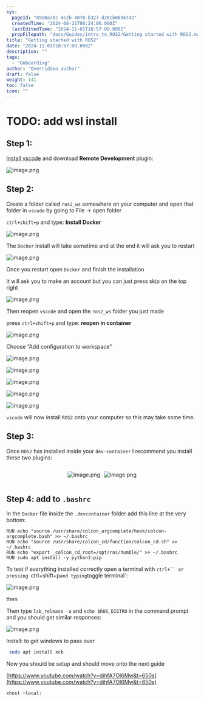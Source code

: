 ```yaml
---
sys:
  pageId: "89e0a78c-4e2b-4070-b327-d28cb0694742"
  createdTime: "2024-08-21T00:24:00.000Z"
  lastEditedTime: "2024-11-01T18:57:00.000Z"
  propFilepath: "docs/Guides/intro_to_ROS2/Getting started with ROS2.md"
title: "Getting started with ROS2"
date: "2024-11-01T18:57:00.000Z"
description: ""
tags:
  - "Onboarding"
author: "Overridden author"
draft: false
weight: 141
toc: false
icon: ""
---
```


# TODO: add wsl install

## Step 1:

[Install vscode](https://code.visualstudio.com/download) and download **Remote Development** plugin:

![image.png](https://prod-files-secure.s3.us-west-2.amazonaws.com/d518164a-d88e-44d1-a4ee-3adb3bd8bce0/efb52993-1881-4a40-b95e-6f020334f022/image.png?X-Amz-Algorithm=AWS4-HMAC-SHA256&X-Amz-Content-Sha256=UNSIGNED-PAYLOAD&X-Amz-Credential=ASIAZI2LB46634JQVKLB%2F20250422%2Fus-west-2%2Fs3%2Faws4_request&X-Amz-Date=20250422T022121Z&X-Amz-Expires=3600&X-Amz-Security-Token=IQoJb3JpZ2luX2VjEEIaCXVzLXdlc3QtMiJIMEYCIQDUF2QVxFvkOAu%2FdLCGFcC15rno3bHaQlnxQcKVfnSC0QIhAIGZNf%2F%2BsyweJVlTAda4yFPH1JFu24djXYGX3iWL4tdAKogECMv%2F%2F%2F%2F%2F%2F%2F%2F%2F%2FwEQABoMNjM3NDIzMTgzODA1Igz2gY%2BBSDc9MPmruMIq3APrpoChCdxQ77yALRGzHhu4c7OgN5HuGcPS0J3CD6DiYb6LnnRwaoijbrKMDcAJX2ZvCeD2QpR2f0XMaQ5TsuaAl%2BhXG4dhP5wWl9GgUr2o3ryyoAtFcq3RgpwTzmabEZFJtX3Ja8LvLO%2BxquORAbNsGirHbOL9pcd9ogLeF9nIOeGheLmZDEMc%2FrR1tG%2B%2Bo1xvUP%2BK05X0qhvmxJv%2BOY6OMt8IXiTGToltGAa%2BSSnL2O725tAthnwQ2OZaF19Q1d1SVloSZPJ%2F8hAM3cjCov4wkUmL4bDS4iACuQVbbWRFdR%2FJ0U8EktvQk%2F616i1mOObeRNvN1J6B1S9GG3t2sVKsto6YaF8ZSdeK7KpMCF90ER54Jqiah59rGZLK2uLScRidC4oc9X7vipUBPLGASL2pFE8zgN%2FQu0IJltB1qSTYN1eZT%2BNwmfD2P8ZAPJryOzwn9uvsD1lBeIClbaPgaya2ndRrQsggo3NG4lZpa2YWvJFYRoCQvEz0usZFEZWzMV0a5bNlsa4pwtqRqTOACkev3fvAwG%2BV6Ty%2FdG%2Fruo7gy3XVCEnujcZWVmDFc8QiX2doZoH7mieOsNPJLipOSrTYc4tnVUDT3NBI0%2Fsr2PcnFJ5l38PPyq5YUbNxUjC28JvABjqkAXxxwE08RZp%2F1NmnSHcCLNXX5frYUzGEVLvYKQTRM0zo3Sqo1322%2B2ZYxuqEIp%2FoBeIiS9unWu25Ji9aDRgnbbrlOz5ZqqUD7OB67WV6sSsmz9UeJVfHed78Dt22NMH%2FTBefu4hlM15ltEDijD3r7Eh1Is8A1V1%2B1AY%2F%2FO2goFaXDNN07feo5JLer4yuGwcydps2iUd9oDAUk2cye9uAdhlwh8P4&X-Amz-Signature=9a15022bf5d92696022b94090e6fd473c18c715f0c6f81fb60c62017b8d7d0e5&X-Amz-SignedHeaders=host&x-id=GetObject)

## Step 2:

Create a folder called `ros2_ws` somewhere on your computer and open that folder in `vscode` by going to File → open folder 

`ctrl+shift+p` and type: **Install Docker**

![image.png](https://prod-files-secure.s3.us-west-2.amazonaws.com/d518164a-d88e-44d1-a4ee-3adb3bd8bce0/2269dc0e-1cd5-47ff-bceb-c04ad9b2eab0/image.png?X-Amz-Algorithm=AWS4-HMAC-SHA256&X-Amz-Content-Sha256=UNSIGNED-PAYLOAD&X-Amz-Credential=ASIAZI2LB46634JQVKLB%2F20250422%2Fus-west-2%2Fs3%2Faws4_request&X-Amz-Date=20250422T022121Z&X-Amz-Expires=3600&X-Amz-Security-Token=IQoJb3JpZ2luX2VjEEIaCXVzLXdlc3QtMiJIMEYCIQDUF2QVxFvkOAu%2FdLCGFcC15rno3bHaQlnxQcKVfnSC0QIhAIGZNf%2F%2BsyweJVlTAda4yFPH1JFu24djXYGX3iWL4tdAKogECMv%2F%2F%2F%2F%2F%2F%2F%2F%2F%2FwEQABoMNjM3NDIzMTgzODA1Igz2gY%2BBSDc9MPmruMIq3APrpoChCdxQ77yALRGzHhu4c7OgN5HuGcPS0J3CD6DiYb6LnnRwaoijbrKMDcAJX2ZvCeD2QpR2f0XMaQ5TsuaAl%2BhXG4dhP5wWl9GgUr2o3ryyoAtFcq3RgpwTzmabEZFJtX3Ja8LvLO%2BxquORAbNsGirHbOL9pcd9ogLeF9nIOeGheLmZDEMc%2FrR1tG%2B%2Bo1xvUP%2BK05X0qhvmxJv%2BOY6OMt8IXiTGToltGAa%2BSSnL2O725tAthnwQ2OZaF19Q1d1SVloSZPJ%2F8hAM3cjCov4wkUmL4bDS4iACuQVbbWRFdR%2FJ0U8EktvQk%2F616i1mOObeRNvN1J6B1S9GG3t2sVKsto6YaF8ZSdeK7KpMCF90ER54Jqiah59rGZLK2uLScRidC4oc9X7vipUBPLGASL2pFE8zgN%2FQu0IJltB1qSTYN1eZT%2BNwmfD2P8ZAPJryOzwn9uvsD1lBeIClbaPgaya2ndRrQsggo3NG4lZpa2YWvJFYRoCQvEz0usZFEZWzMV0a5bNlsa4pwtqRqTOACkev3fvAwG%2BV6Ty%2FdG%2Fruo7gy3XVCEnujcZWVmDFc8QiX2doZoH7mieOsNPJLipOSrTYc4tnVUDT3NBI0%2Fsr2PcnFJ5l38PPyq5YUbNxUjC28JvABjqkAXxxwE08RZp%2F1NmnSHcCLNXX5frYUzGEVLvYKQTRM0zo3Sqo1322%2B2ZYxuqEIp%2FoBeIiS9unWu25Ji9aDRgnbbrlOz5ZqqUD7OB67WV6sSsmz9UeJVfHed78Dt22NMH%2FTBefu4hlM15ltEDijD3r7Eh1Is8A1V1%2B1AY%2F%2FO2goFaXDNN07feo5JLer4yuGwcydps2iUd9oDAUk2cye9uAdhlwh8P4&X-Amz-Signature=354025c785d3fadf6ecf9d04571e484d14f2a9f3e145da9bef3be5350cab0489&X-Amz-SignedHeaders=host&x-id=GetObject)

The `Docker` install will take sometime and at the end it will ask you to restart

![image.png](https://prod-files-secure.s3.us-west-2.amazonaws.com/d518164a-d88e-44d1-a4ee-3adb3bd8bce0/ed233f78-be33-4b1f-b89c-9c346c0e961e/image.png?X-Amz-Algorithm=AWS4-HMAC-SHA256&X-Amz-Content-Sha256=UNSIGNED-PAYLOAD&X-Amz-Credential=ASIAZI2LB46634JQVKLB%2F20250422%2Fus-west-2%2Fs3%2Faws4_request&X-Amz-Date=20250422T022121Z&X-Amz-Expires=3600&X-Amz-Security-Token=IQoJb3JpZ2luX2VjEEIaCXVzLXdlc3QtMiJIMEYCIQDUF2QVxFvkOAu%2FdLCGFcC15rno3bHaQlnxQcKVfnSC0QIhAIGZNf%2F%2BsyweJVlTAda4yFPH1JFu24djXYGX3iWL4tdAKogECMv%2F%2F%2F%2F%2F%2F%2F%2F%2F%2FwEQABoMNjM3NDIzMTgzODA1Igz2gY%2BBSDc9MPmruMIq3APrpoChCdxQ77yALRGzHhu4c7OgN5HuGcPS0J3CD6DiYb6LnnRwaoijbrKMDcAJX2ZvCeD2QpR2f0XMaQ5TsuaAl%2BhXG4dhP5wWl9GgUr2o3ryyoAtFcq3RgpwTzmabEZFJtX3Ja8LvLO%2BxquORAbNsGirHbOL9pcd9ogLeF9nIOeGheLmZDEMc%2FrR1tG%2B%2Bo1xvUP%2BK05X0qhvmxJv%2BOY6OMt8IXiTGToltGAa%2BSSnL2O725tAthnwQ2OZaF19Q1d1SVloSZPJ%2F8hAM3cjCov4wkUmL4bDS4iACuQVbbWRFdR%2FJ0U8EktvQk%2F616i1mOObeRNvN1J6B1S9GG3t2sVKsto6YaF8ZSdeK7KpMCF90ER54Jqiah59rGZLK2uLScRidC4oc9X7vipUBPLGASL2pFE8zgN%2FQu0IJltB1qSTYN1eZT%2BNwmfD2P8ZAPJryOzwn9uvsD1lBeIClbaPgaya2ndRrQsggo3NG4lZpa2YWvJFYRoCQvEz0usZFEZWzMV0a5bNlsa4pwtqRqTOACkev3fvAwG%2BV6Ty%2FdG%2Fruo7gy3XVCEnujcZWVmDFc8QiX2doZoH7mieOsNPJLipOSrTYc4tnVUDT3NBI0%2Fsr2PcnFJ5l38PPyq5YUbNxUjC28JvABjqkAXxxwE08RZp%2F1NmnSHcCLNXX5frYUzGEVLvYKQTRM0zo3Sqo1322%2B2ZYxuqEIp%2FoBeIiS9unWu25Ji9aDRgnbbrlOz5ZqqUD7OB67WV6sSsmz9UeJVfHed78Dt22NMH%2FTBefu4hlM15ltEDijD3r7Eh1Is8A1V1%2B1AY%2F%2FO2goFaXDNN07feo5JLer4yuGwcydps2iUd9oDAUk2cye9uAdhlwh8P4&X-Amz-Signature=12a374dcd8a2f20bce72119495863ab2cf46308f8c8e24cd76fe2ccafae8f8a1&X-Amz-SignedHeaders=host&x-id=GetObject)

Once you restart open `Docker` and finish the installation

It will ask you to make an account but you can just press skip on the top right

![image.png](https://prod-files-secure.s3.us-west-2.amazonaws.com/d518164a-d88e-44d1-a4ee-3adb3bd8bce0/21010ad9-1659-4fd9-9f59-9932a09b2a3d/image.png?X-Amz-Algorithm=AWS4-HMAC-SHA256&X-Amz-Content-Sha256=UNSIGNED-PAYLOAD&X-Amz-Credential=ASIAZI2LB46634JQVKLB%2F20250422%2Fus-west-2%2Fs3%2Faws4_request&X-Amz-Date=20250422T022121Z&X-Amz-Expires=3600&X-Amz-Security-Token=IQoJb3JpZ2luX2VjEEIaCXVzLXdlc3QtMiJIMEYCIQDUF2QVxFvkOAu%2FdLCGFcC15rno3bHaQlnxQcKVfnSC0QIhAIGZNf%2F%2BsyweJVlTAda4yFPH1JFu24djXYGX3iWL4tdAKogECMv%2F%2F%2F%2F%2F%2F%2F%2F%2F%2FwEQABoMNjM3NDIzMTgzODA1Igz2gY%2BBSDc9MPmruMIq3APrpoChCdxQ77yALRGzHhu4c7OgN5HuGcPS0J3CD6DiYb6LnnRwaoijbrKMDcAJX2ZvCeD2QpR2f0XMaQ5TsuaAl%2BhXG4dhP5wWl9GgUr2o3ryyoAtFcq3RgpwTzmabEZFJtX3Ja8LvLO%2BxquORAbNsGirHbOL9pcd9ogLeF9nIOeGheLmZDEMc%2FrR1tG%2B%2Bo1xvUP%2BK05X0qhvmxJv%2BOY6OMt8IXiTGToltGAa%2BSSnL2O725tAthnwQ2OZaF19Q1d1SVloSZPJ%2F8hAM3cjCov4wkUmL4bDS4iACuQVbbWRFdR%2FJ0U8EktvQk%2F616i1mOObeRNvN1J6B1S9GG3t2sVKsto6YaF8ZSdeK7KpMCF90ER54Jqiah59rGZLK2uLScRidC4oc9X7vipUBPLGASL2pFE8zgN%2FQu0IJltB1qSTYN1eZT%2BNwmfD2P8ZAPJryOzwn9uvsD1lBeIClbaPgaya2ndRrQsggo3NG4lZpa2YWvJFYRoCQvEz0usZFEZWzMV0a5bNlsa4pwtqRqTOACkev3fvAwG%2BV6Ty%2FdG%2Fruo7gy3XVCEnujcZWVmDFc8QiX2doZoH7mieOsNPJLipOSrTYc4tnVUDT3NBI0%2Fsr2PcnFJ5l38PPyq5YUbNxUjC28JvABjqkAXxxwE08RZp%2F1NmnSHcCLNXX5frYUzGEVLvYKQTRM0zo3Sqo1322%2B2ZYxuqEIp%2FoBeIiS9unWu25Ji9aDRgnbbrlOz5ZqqUD7OB67WV6sSsmz9UeJVfHed78Dt22NMH%2FTBefu4hlM15ltEDijD3r7Eh1Is8A1V1%2B1AY%2F%2FO2goFaXDNN07feo5JLer4yuGwcydps2iUd9oDAUk2cye9uAdhlwh8P4&X-Amz-Signature=f7174e610057059129ba534ad221f75cfc4b6d1264fda622e50e41ee60432204&X-Amz-SignedHeaders=host&x-id=GetObject)

Then reopen `vscode` and open the `ros2_ws` folder you just made

press `ctrl+shift+p` and type: **reopen in container**

![image.png](https://prod-files-secure.s3.us-west-2.amazonaws.com/d518164a-d88e-44d1-a4ee-3adb3bd8bce0/4e93b8c2-41ad-488c-8095-c74205196118/image.png?X-Amz-Algorithm=AWS4-HMAC-SHA256&X-Amz-Content-Sha256=UNSIGNED-PAYLOAD&X-Amz-Credential=ASIAZI2LB46634JQVKLB%2F20250422%2Fus-west-2%2Fs3%2Faws4_request&X-Amz-Date=20250422T022121Z&X-Amz-Expires=3600&X-Amz-Security-Token=IQoJb3JpZ2luX2VjEEIaCXVzLXdlc3QtMiJIMEYCIQDUF2QVxFvkOAu%2FdLCGFcC15rno3bHaQlnxQcKVfnSC0QIhAIGZNf%2F%2BsyweJVlTAda4yFPH1JFu24djXYGX3iWL4tdAKogECMv%2F%2F%2F%2F%2F%2F%2F%2F%2F%2FwEQABoMNjM3NDIzMTgzODA1Igz2gY%2BBSDc9MPmruMIq3APrpoChCdxQ77yALRGzHhu4c7OgN5HuGcPS0J3CD6DiYb6LnnRwaoijbrKMDcAJX2ZvCeD2QpR2f0XMaQ5TsuaAl%2BhXG4dhP5wWl9GgUr2o3ryyoAtFcq3RgpwTzmabEZFJtX3Ja8LvLO%2BxquORAbNsGirHbOL9pcd9ogLeF9nIOeGheLmZDEMc%2FrR1tG%2B%2Bo1xvUP%2BK05X0qhvmxJv%2BOY6OMt8IXiTGToltGAa%2BSSnL2O725tAthnwQ2OZaF19Q1d1SVloSZPJ%2F8hAM3cjCov4wkUmL4bDS4iACuQVbbWRFdR%2FJ0U8EktvQk%2F616i1mOObeRNvN1J6B1S9GG3t2sVKsto6YaF8ZSdeK7KpMCF90ER54Jqiah59rGZLK2uLScRidC4oc9X7vipUBPLGASL2pFE8zgN%2FQu0IJltB1qSTYN1eZT%2BNwmfD2P8ZAPJryOzwn9uvsD1lBeIClbaPgaya2ndRrQsggo3NG4lZpa2YWvJFYRoCQvEz0usZFEZWzMV0a5bNlsa4pwtqRqTOACkev3fvAwG%2BV6Ty%2FdG%2Fruo7gy3XVCEnujcZWVmDFc8QiX2doZoH7mieOsNPJLipOSrTYc4tnVUDT3NBI0%2Fsr2PcnFJ5l38PPyq5YUbNxUjC28JvABjqkAXxxwE08RZp%2F1NmnSHcCLNXX5frYUzGEVLvYKQTRM0zo3Sqo1322%2B2ZYxuqEIp%2FoBeIiS9unWu25Ji9aDRgnbbrlOz5ZqqUD7OB67WV6sSsmz9UeJVfHed78Dt22NMH%2FTBefu4hlM15ltEDijD3r7Eh1Is8A1V1%2B1AY%2F%2FO2goFaXDNN07feo5JLer4yuGwcydps2iUd9oDAUk2cye9uAdhlwh8P4&X-Amz-Signature=56337ecaf71fb23d9a6f195a091e78bc927c794a843733a37288f23e65890ff6&X-Amz-SignedHeaders=host&x-id=GetObject)

Choose “Add configuration to workspace”

![image.png](https://prod-files-secure.s3.us-west-2.amazonaws.com/d518164a-d88e-44d1-a4ee-3adb3bd8bce0/9560b282-5060-4989-ba37-97e7b2c22476/image.png?X-Amz-Algorithm=AWS4-HMAC-SHA256&X-Amz-Content-Sha256=UNSIGNED-PAYLOAD&X-Amz-Credential=ASIAZI2LB46634JQVKLB%2F20250422%2Fus-west-2%2Fs3%2Faws4_request&X-Amz-Date=20250422T022121Z&X-Amz-Expires=3600&X-Amz-Security-Token=IQoJb3JpZ2luX2VjEEIaCXVzLXdlc3QtMiJIMEYCIQDUF2QVxFvkOAu%2FdLCGFcC15rno3bHaQlnxQcKVfnSC0QIhAIGZNf%2F%2BsyweJVlTAda4yFPH1JFu24djXYGX3iWL4tdAKogECMv%2F%2F%2F%2F%2F%2F%2F%2F%2F%2FwEQABoMNjM3NDIzMTgzODA1Igz2gY%2BBSDc9MPmruMIq3APrpoChCdxQ77yALRGzHhu4c7OgN5HuGcPS0J3CD6DiYb6LnnRwaoijbrKMDcAJX2ZvCeD2QpR2f0XMaQ5TsuaAl%2BhXG4dhP5wWl9GgUr2o3ryyoAtFcq3RgpwTzmabEZFJtX3Ja8LvLO%2BxquORAbNsGirHbOL9pcd9ogLeF9nIOeGheLmZDEMc%2FrR1tG%2B%2Bo1xvUP%2BK05X0qhvmxJv%2BOY6OMt8IXiTGToltGAa%2BSSnL2O725tAthnwQ2OZaF19Q1d1SVloSZPJ%2F8hAM3cjCov4wkUmL4bDS4iACuQVbbWRFdR%2FJ0U8EktvQk%2F616i1mOObeRNvN1J6B1S9GG3t2sVKsto6YaF8ZSdeK7KpMCF90ER54Jqiah59rGZLK2uLScRidC4oc9X7vipUBPLGASL2pFE8zgN%2FQu0IJltB1qSTYN1eZT%2BNwmfD2P8ZAPJryOzwn9uvsD1lBeIClbaPgaya2ndRrQsggo3NG4lZpa2YWvJFYRoCQvEz0usZFEZWzMV0a5bNlsa4pwtqRqTOACkev3fvAwG%2BV6Ty%2FdG%2Fruo7gy3XVCEnujcZWVmDFc8QiX2doZoH7mieOsNPJLipOSrTYc4tnVUDT3NBI0%2Fsr2PcnFJ5l38PPyq5YUbNxUjC28JvABjqkAXxxwE08RZp%2F1NmnSHcCLNXX5frYUzGEVLvYKQTRM0zo3Sqo1322%2B2ZYxuqEIp%2FoBeIiS9unWu25Ji9aDRgnbbrlOz5ZqqUD7OB67WV6sSsmz9UeJVfHed78Dt22NMH%2FTBefu4hlM15ltEDijD3r7Eh1Is8A1V1%2B1AY%2F%2FO2goFaXDNN07feo5JLer4yuGwcydps2iUd9oDAUk2cye9uAdhlwh8P4&X-Amz-Signature=5edb21f5a189454103204f37916a922005f8f03af5ee798e251373220ca1713a&X-Amz-SignedHeaders=host&x-id=GetObject)

![image.png](https://prod-files-secure.s3.us-west-2.amazonaws.com/d518164a-d88e-44d1-a4ee-3adb3bd8bce0/2ee63f81-886b-48e8-a553-dc6e5eac99e4/image.png?X-Amz-Algorithm=AWS4-HMAC-SHA256&X-Amz-Content-Sha256=UNSIGNED-PAYLOAD&X-Amz-Credential=ASIAZI2LB46634JQVKLB%2F20250422%2Fus-west-2%2Fs3%2Faws4_request&X-Amz-Date=20250422T022121Z&X-Amz-Expires=3600&X-Amz-Security-Token=IQoJb3JpZ2luX2VjEEIaCXVzLXdlc3QtMiJIMEYCIQDUF2QVxFvkOAu%2FdLCGFcC15rno3bHaQlnxQcKVfnSC0QIhAIGZNf%2F%2BsyweJVlTAda4yFPH1JFu24djXYGX3iWL4tdAKogECMv%2F%2F%2F%2F%2F%2F%2F%2F%2F%2FwEQABoMNjM3NDIzMTgzODA1Igz2gY%2BBSDc9MPmruMIq3APrpoChCdxQ77yALRGzHhu4c7OgN5HuGcPS0J3CD6DiYb6LnnRwaoijbrKMDcAJX2ZvCeD2QpR2f0XMaQ5TsuaAl%2BhXG4dhP5wWl9GgUr2o3ryyoAtFcq3RgpwTzmabEZFJtX3Ja8LvLO%2BxquORAbNsGirHbOL9pcd9ogLeF9nIOeGheLmZDEMc%2FrR1tG%2B%2Bo1xvUP%2BK05X0qhvmxJv%2BOY6OMt8IXiTGToltGAa%2BSSnL2O725tAthnwQ2OZaF19Q1d1SVloSZPJ%2F8hAM3cjCov4wkUmL4bDS4iACuQVbbWRFdR%2FJ0U8EktvQk%2F616i1mOObeRNvN1J6B1S9GG3t2sVKsto6YaF8ZSdeK7KpMCF90ER54Jqiah59rGZLK2uLScRidC4oc9X7vipUBPLGASL2pFE8zgN%2FQu0IJltB1qSTYN1eZT%2BNwmfD2P8ZAPJryOzwn9uvsD1lBeIClbaPgaya2ndRrQsggo3NG4lZpa2YWvJFYRoCQvEz0usZFEZWzMV0a5bNlsa4pwtqRqTOACkev3fvAwG%2BV6Ty%2FdG%2Fruo7gy3XVCEnujcZWVmDFc8QiX2doZoH7mieOsNPJLipOSrTYc4tnVUDT3NBI0%2Fsr2PcnFJ5l38PPyq5YUbNxUjC28JvABjqkAXxxwE08RZp%2F1NmnSHcCLNXX5frYUzGEVLvYKQTRM0zo3Sqo1322%2B2ZYxuqEIp%2FoBeIiS9unWu25Ji9aDRgnbbrlOz5ZqqUD7OB67WV6sSsmz9UeJVfHed78Dt22NMH%2FTBefu4hlM15ltEDijD3r7Eh1Is8A1V1%2B1AY%2F%2FO2goFaXDNN07feo5JLer4yuGwcydps2iUd9oDAUk2cye9uAdhlwh8P4&X-Amz-Signature=6e0802093f888fb8112ab5c68b6799dae049668e8baa7293b101b6a1e900806d&X-Amz-SignedHeaders=host&x-id=GetObject)

![image.png](https://prod-files-secure.s3.us-west-2.amazonaws.com/d518164a-d88e-44d1-a4ee-3adb3bd8bce0/ae1580b2-b048-407e-aed9-b584224a7a04/image.png?X-Amz-Algorithm=AWS4-HMAC-SHA256&X-Amz-Content-Sha256=UNSIGNED-PAYLOAD&X-Amz-Credential=ASIAZI2LB46634JQVKLB%2F20250422%2Fus-west-2%2Fs3%2Faws4_request&X-Amz-Date=20250422T022121Z&X-Amz-Expires=3600&X-Amz-Security-Token=IQoJb3JpZ2luX2VjEEIaCXVzLXdlc3QtMiJIMEYCIQDUF2QVxFvkOAu%2FdLCGFcC15rno3bHaQlnxQcKVfnSC0QIhAIGZNf%2F%2BsyweJVlTAda4yFPH1JFu24djXYGX3iWL4tdAKogECMv%2F%2F%2F%2F%2F%2F%2F%2F%2F%2FwEQABoMNjM3NDIzMTgzODA1Igz2gY%2BBSDc9MPmruMIq3APrpoChCdxQ77yALRGzHhu4c7OgN5HuGcPS0J3CD6DiYb6LnnRwaoijbrKMDcAJX2ZvCeD2QpR2f0XMaQ5TsuaAl%2BhXG4dhP5wWl9GgUr2o3ryyoAtFcq3RgpwTzmabEZFJtX3Ja8LvLO%2BxquORAbNsGirHbOL9pcd9ogLeF9nIOeGheLmZDEMc%2FrR1tG%2B%2Bo1xvUP%2BK05X0qhvmxJv%2BOY6OMt8IXiTGToltGAa%2BSSnL2O725tAthnwQ2OZaF19Q1d1SVloSZPJ%2F8hAM3cjCov4wkUmL4bDS4iACuQVbbWRFdR%2FJ0U8EktvQk%2F616i1mOObeRNvN1J6B1S9GG3t2sVKsto6YaF8ZSdeK7KpMCF90ER54Jqiah59rGZLK2uLScRidC4oc9X7vipUBPLGASL2pFE8zgN%2FQu0IJltB1qSTYN1eZT%2BNwmfD2P8ZAPJryOzwn9uvsD1lBeIClbaPgaya2ndRrQsggo3NG4lZpa2YWvJFYRoCQvEz0usZFEZWzMV0a5bNlsa4pwtqRqTOACkev3fvAwG%2BV6Ty%2FdG%2Fruo7gy3XVCEnujcZWVmDFc8QiX2doZoH7mieOsNPJLipOSrTYc4tnVUDT3NBI0%2Fsr2PcnFJ5l38PPyq5YUbNxUjC28JvABjqkAXxxwE08RZp%2F1NmnSHcCLNXX5frYUzGEVLvYKQTRM0zo3Sqo1322%2B2ZYxuqEIp%2FoBeIiS9unWu25Ji9aDRgnbbrlOz5ZqqUD7OB67WV6sSsmz9UeJVfHed78Dt22NMH%2FTBefu4hlM15ltEDijD3r7Eh1Is8A1V1%2B1AY%2F%2FO2goFaXDNN07feo5JLer4yuGwcydps2iUd9oDAUk2cye9uAdhlwh8P4&X-Amz-Signature=2f7864f397a779f27c66cf2cde51131717823fe0a2119fafaa6a6f9b8362855d&X-Amz-SignedHeaders=host&x-id=GetObject)

![image.png](https://prod-files-secure.s3.us-west-2.amazonaws.com/d518164a-d88e-44d1-a4ee-3adb3bd8bce0/53255b28-f75e-430f-b9e3-c0ac8577e42b/image.png?X-Amz-Algorithm=AWS4-HMAC-SHA256&X-Amz-Content-Sha256=UNSIGNED-PAYLOAD&X-Amz-Credential=ASIAZI2LB46634JQVKLB%2F20250422%2Fus-west-2%2Fs3%2Faws4_request&X-Amz-Date=20250422T022121Z&X-Amz-Expires=3600&X-Amz-Security-Token=IQoJb3JpZ2luX2VjEEIaCXVzLXdlc3QtMiJIMEYCIQDUF2QVxFvkOAu%2FdLCGFcC15rno3bHaQlnxQcKVfnSC0QIhAIGZNf%2F%2BsyweJVlTAda4yFPH1JFu24djXYGX3iWL4tdAKogECMv%2F%2F%2F%2F%2F%2F%2F%2F%2F%2FwEQABoMNjM3NDIzMTgzODA1Igz2gY%2BBSDc9MPmruMIq3APrpoChCdxQ77yALRGzHhu4c7OgN5HuGcPS0J3CD6DiYb6LnnRwaoijbrKMDcAJX2ZvCeD2QpR2f0XMaQ5TsuaAl%2BhXG4dhP5wWl9GgUr2o3ryyoAtFcq3RgpwTzmabEZFJtX3Ja8LvLO%2BxquORAbNsGirHbOL9pcd9ogLeF9nIOeGheLmZDEMc%2FrR1tG%2B%2Bo1xvUP%2BK05X0qhvmxJv%2BOY6OMt8IXiTGToltGAa%2BSSnL2O725tAthnwQ2OZaF19Q1d1SVloSZPJ%2F8hAM3cjCov4wkUmL4bDS4iACuQVbbWRFdR%2FJ0U8EktvQk%2F616i1mOObeRNvN1J6B1S9GG3t2sVKsto6YaF8ZSdeK7KpMCF90ER54Jqiah59rGZLK2uLScRidC4oc9X7vipUBPLGASL2pFE8zgN%2FQu0IJltB1qSTYN1eZT%2BNwmfD2P8ZAPJryOzwn9uvsD1lBeIClbaPgaya2ndRrQsggo3NG4lZpa2YWvJFYRoCQvEz0usZFEZWzMV0a5bNlsa4pwtqRqTOACkev3fvAwG%2BV6Ty%2FdG%2Fruo7gy3XVCEnujcZWVmDFc8QiX2doZoH7mieOsNPJLipOSrTYc4tnVUDT3NBI0%2Fsr2PcnFJ5l38PPyq5YUbNxUjC28JvABjqkAXxxwE08RZp%2F1NmnSHcCLNXX5frYUzGEVLvYKQTRM0zo3Sqo1322%2B2ZYxuqEIp%2FoBeIiS9unWu25Ji9aDRgnbbrlOz5ZqqUD7OB67WV6sSsmz9UeJVfHed78Dt22NMH%2FTBefu4hlM15ltEDijD3r7Eh1Is8A1V1%2B1AY%2F%2FO2goFaXDNN07feo5JLer4yuGwcydps2iUd9oDAUk2cye9uAdhlwh8P4&X-Amz-Signature=08ac80901ad3b09b26a76beafd53ebd0d4c32d45f1a3b6aba45180611d8e765a&X-Amz-SignedHeaders=host&x-id=GetObject)

![image.png](https://prod-files-secure.s3.us-west-2.amazonaws.com/d518164a-d88e-44d1-a4ee-3adb3bd8bce0/7c562767-5af9-4ffb-97d1-327bcdf4ee00/image.png?X-Amz-Algorithm=AWS4-HMAC-SHA256&X-Amz-Content-Sha256=UNSIGNED-PAYLOAD&X-Amz-Credential=ASIAZI2LB46634JQVKLB%2F20250422%2Fus-west-2%2Fs3%2Faws4_request&X-Amz-Date=20250422T022121Z&X-Amz-Expires=3600&X-Amz-Security-Token=IQoJb3JpZ2luX2VjEEIaCXVzLXdlc3QtMiJIMEYCIQDUF2QVxFvkOAu%2FdLCGFcC15rno3bHaQlnxQcKVfnSC0QIhAIGZNf%2F%2BsyweJVlTAda4yFPH1JFu24djXYGX3iWL4tdAKogECMv%2F%2F%2F%2F%2F%2F%2F%2F%2F%2FwEQABoMNjM3NDIzMTgzODA1Igz2gY%2BBSDc9MPmruMIq3APrpoChCdxQ77yALRGzHhu4c7OgN5HuGcPS0J3CD6DiYb6LnnRwaoijbrKMDcAJX2ZvCeD2QpR2f0XMaQ5TsuaAl%2BhXG4dhP5wWl9GgUr2o3ryyoAtFcq3RgpwTzmabEZFJtX3Ja8LvLO%2BxquORAbNsGirHbOL9pcd9ogLeF9nIOeGheLmZDEMc%2FrR1tG%2B%2Bo1xvUP%2BK05X0qhvmxJv%2BOY6OMt8IXiTGToltGAa%2BSSnL2O725tAthnwQ2OZaF19Q1d1SVloSZPJ%2F8hAM3cjCov4wkUmL4bDS4iACuQVbbWRFdR%2FJ0U8EktvQk%2F616i1mOObeRNvN1J6B1S9GG3t2sVKsto6YaF8ZSdeK7KpMCF90ER54Jqiah59rGZLK2uLScRidC4oc9X7vipUBPLGASL2pFE8zgN%2FQu0IJltB1qSTYN1eZT%2BNwmfD2P8ZAPJryOzwn9uvsD1lBeIClbaPgaya2ndRrQsggo3NG4lZpa2YWvJFYRoCQvEz0usZFEZWzMV0a5bNlsa4pwtqRqTOACkev3fvAwG%2BV6Ty%2FdG%2Fruo7gy3XVCEnujcZWVmDFc8QiX2doZoH7mieOsNPJLipOSrTYc4tnVUDT3NBI0%2Fsr2PcnFJ5l38PPyq5YUbNxUjC28JvABjqkAXxxwE08RZp%2F1NmnSHcCLNXX5frYUzGEVLvYKQTRM0zo3Sqo1322%2B2ZYxuqEIp%2FoBeIiS9unWu25Ji9aDRgnbbrlOz5ZqqUD7OB67WV6sSsmz9UeJVfHed78Dt22NMH%2FTBefu4hlM15ltEDijD3r7Eh1Is8A1V1%2B1AY%2F%2FO2goFaXDNN07feo5JLer4yuGwcydps2iUd9oDAUk2cye9uAdhlwh8P4&X-Amz-Signature=ef1c8f9114fee5d0ffe3ec74eb1794d986891b0c58da15bdf5684c18b33f6538&X-Amz-SignedHeaders=host&x-id=GetObject)

`vscode` will now install `ROS2` onto your computer so this may take some time.

## Step 3:

Once `ROS2` has installed inside your `dev-container` I recommend you install these two plugins:

<div style="display: flex;flex-direction: row; column-gap:10px; max-width: 630px;justify-content: center;">
<div>

![image.png](https://prod-files-secure.s3.us-west-2.amazonaws.com/d518164a-d88e-44d1-a4ee-3adb3bd8bce0/3fc3d550-5a54-4ba1-ba6b-faa01cdb7369/image.png?X-Amz-Algorithm=AWS4-HMAC-SHA256&X-Amz-Content-Sha256=UNSIGNED-PAYLOAD&X-Amz-Credential=ASIAZI2LB466YRA3P3CB%2F20250422%2Fus-west-2%2Fs3%2Faws4_request&X-Amz-Date=20250422T022122Z&X-Amz-Expires=3600&X-Amz-Security-Token=IQoJb3JpZ2luX2VjEEIaCXVzLXdlc3QtMiJGMEQCIHZVWE2mmBkjsk1NR4XAZJmciZOiwyVUPb2Xd37Kn6SbAiA2LcKdaX9sARSIrhsmXwF7tb7Ib%2FCJSrwc6NXgwxLxgiqIBAjL%2F%2F%2F%2F%2F%2F%2F%2F%2F%2F8BEAAaDDYzNzQyMzE4MzgwNSIMvslnvt1Yk33lCeruKtwDcfEWrD2FSgrsw84%2BzoCMFNZ7bASbAO3C1lBlW4Ea9J7taW16jBCdd8SE4Vg%2BzYJ91pzuTXEJ76IUPtKZmc5E7gmXE8qA0YhC%2FZcMwqwz%2BVthpC4U54fByXA76mFKTbTChCVRIjUEQSb7sCqjabKkTO44EPV%2Blogft31XO9s8VE9KyuglHjLLDbGtA0XLouWSEZ3339De4D3ofhA%2FYcs6B49S7jpWDDkdLn5ItZjL03SnduL0FXukEhyUILczJlrtYnUbsHUjHN2sWKT2lJlwKEHKiCSsbyRhIEAsrSRPRC77kw%2B3LY2y4h9n1x%2FBDemEyHgQSUHK%2B76%2B6%2FvJLkMo%2BLpZiMgW7uva97GwuaSPjLPkd%2F2ddBnzs4J%2B5EcDzkGTVIfpPWVFndJcXglhuam9oHMZ96imhJlGX%2FjqYQU9P0sT4WeTjLOTqtDqY2NdhgVWdokSAjDVAUMVjbpJCbth%2BWZMrdzpYDV8FKdsjRYIbkK6UrcOlkP%2BC3Zj0u1BDufUqvwQf%2B6RJ57IHVCIndHAfcuzdAWFK12ayV87z5VV%2BWSgwohbU2iStO50kWTga3pJ0x9M1aOnrdJNQLyxjY8epTJB6KGmtkeEERq2OZN0RWglKnfD1BtVKkHE%2BdwwwPCbwAY6pgEjCKO54UPxlH6bLgkeykTdaD8NYezk930nvv3lyIQt67gOYNlkjO922yeujKaJO%2FVVP58cLwUxJ8oiWGM%2FUgob0SnvbKacMUcgEVc%2B0a914q%2BWev3yXosXjdVCyLKwcKStOFTcbwdXnqKzp05ZoN8K%2Boe1GJMmS6uESUSp2X7TQVqSOcZMZpiiSkl%2BLTKhswWPA5xXqaR0swDKDiqhsuwAkIrXNQre&X-Amz-Signature=a465eb13a46eb38ed3ffba423d8c08b825dab69123cd72f56b7aac058b1b862e&X-Amz-SignedHeaders=host&x-id=GetObject)

</div>
<div>

![image.png](https://prod-files-secure.s3.us-west-2.amazonaws.com/d518164a-d88e-44d1-a4ee-3adb3bd8bce0/d994cc66-13c2-4093-a5a3-f84cf4601a82/image.png?X-Amz-Algorithm=AWS4-HMAC-SHA256&X-Amz-Content-Sha256=UNSIGNED-PAYLOAD&X-Amz-Credential=ASIAZI2LB466XFA6IJC6%2F20250422%2Fus-west-2%2Fs3%2Faws4_request&X-Amz-Date=20250422T022122Z&X-Amz-Expires=3600&X-Amz-Security-Token=IQoJb3JpZ2luX2VjEEIaCXVzLXdlc3QtMiJIMEYCIQDaAjkSlEAGBEDxQ2%2Fy5mEo1nfL%2BeF7u56%2F33xpk6Dy9gIhALIXBXHalGwTkMWPsQnv026wvMMDtaW7ja%2B%2BUF59Wa%2FjKogECMv%2F%2F%2F%2F%2F%2F%2F%2F%2F%2FwEQABoMNjM3NDIzMTgzODA1Igwwcj0dy9FB5ZmPGGYq3AMK%2FZ9DvRxiWKEXAocQQ8cx0yQzqW9yyzH2qAGc4W1NEUD0AlpQizQ3NBJWLECsntT3%2BpVlpm5qihtDCgOQKfUlYlO4th1nWFFH%2FFYe9h0iDuZSAXC61tPX0q%2FHgw34meZ%2FOEFeWj%2FjKX8gi0EzY7YGBZ4Edg%2B8QhdtJf3Nt%2B5JU%2FqPB7XGhvNoXA8BoHVQ8WRsK%2FRMNBZcH66Z0tDMk9d6E8Z725Du9TZKvqCV%2FUhiu0fvhls%2B4qg64wLrDXrd6kWYIDG58AGGa8XDihkWkSuo9ourBAPAxwkx%2Br0vq75KqzcMHGbRPx%2BAt0Jd7tUmfdCG4Uw2Ce0M1YRijII1xkz46NCUNuIRjYEJ%2FjuBBa0VcIkx9WWje8NmgCmwcT%2BbXI6lPghlIuOjzgo6Ku2DVlxdfGLxOse8kVgtM713Po6OMkkNJtFFpTQUMSWUREo5RHWUMSaEPH4z4fyb6%2BE83q1HNjvBtxuhET0DB%2FLCKPX222cm6pU9T%2BBa5KteOAVMwQyrysx0oIgD%2BT7LqujMtMapRl%2FutDzpsAt%2FG7nn9%2F5FWewa%2B%2BiUlSc3hmLIew3qPaJARb4LUkQZQqrGAUQYvh2wFmTVbvXMOSKp80e8VGwpDR740bXi9e8jPxr9oDD88JvABjqkAVBAgKfza3E34yP0QzXEX2XZc%2BJ4VvgsEU6zYW3Ef7kR6HMJAPyAvN7g0Xxa0k9H20ScbU2PFkiWtRR1rQ2wBuop8cSkq0RwRoP8cA7mFMdbRf9n3Bv6nHGFs9817mVdLQuTbDL8bdAbrktxwDUbIjLd1EvvyncquYMYkoH%2Fl7HnFzsW9r%2FXXyUbnPf5kIwCF6zvuxgHdfeP3AdlqimcJ6NMFnuF&X-Amz-Signature=ef510bdad8d439160588b1d1f6b6712729ebb0025a6f4d8611ac787631c3a022&X-Amz-SignedHeaders=host&x-id=GetObject)

</div>
</div>

## Step 4: add to `.bashrc`

In the `Docker` file inside the `.devcontainer` folder add this line at the very bottom: 

```docker
RUN echo "source /usr/share/colcon_argcomplete/hook/colcon-argcomplete.bash" >> ~/.bashrc
RUN echo "source /usr/share/colcon_cd/function/colcon_cd.sh" >> ~/.bashrc
RUN echo "export _colcon_cd_root=/opt/ros/humble/" >> ~/.bashrc
RUN sudo apt install -y python3-pip 
```

To test if everything installed correctly open a terminal with `ctrl+`` or pressing `ctrl+shift+p` and typing `toggle terminal`:

![image.png](https://prod-files-secure.s3.us-west-2.amazonaws.com/d518164a-d88e-44d1-a4ee-3adb3bd8bce0/6a4943d8-b04e-4c02-9a58-775f3384d1a5/image.png?X-Amz-Algorithm=AWS4-HMAC-SHA256&X-Amz-Content-Sha256=UNSIGNED-PAYLOAD&X-Amz-Credential=ASIAZI2LB46634JQVKLB%2F20250422%2Fus-west-2%2Fs3%2Faws4_request&X-Amz-Date=20250422T022121Z&X-Amz-Expires=3600&X-Amz-Security-Token=IQoJb3JpZ2luX2VjEEIaCXVzLXdlc3QtMiJIMEYCIQDUF2QVxFvkOAu%2FdLCGFcC15rno3bHaQlnxQcKVfnSC0QIhAIGZNf%2F%2BsyweJVlTAda4yFPH1JFu24djXYGX3iWL4tdAKogECMv%2F%2F%2F%2F%2F%2F%2F%2F%2F%2FwEQABoMNjM3NDIzMTgzODA1Igz2gY%2BBSDc9MPmruMIq3APrpoChCdxQ77yALRGzHhu4c7OgN5HuGcPS0J3CD6DiYb6LnnRwaoijbrKMDcAJX2ZvCeD2QpR2f0XMaQ5TsuaAl%2BhXG4dhP5wWl9GgUr2o3ryyoAtFcq3RgpwTzmabEZFJtX3Ja8LvLO%2BxquORAbNsGirHbOL9pcd9ogLeF9nIOeGheLmZDEMc%2FrR1tG%2B%2Bo1xvUP%2BK05X0qhvmxJv%2BOY6OMt8IXiTGToltGAa%2BSSnL2O725tAthnwQ2OZaF19Q1d1SVloSZPJ%2F8hAM3cjCov4wkUmL4bDS4iACuQVbbWRFdR%2FJ0U8EktvQk%2F616i1mOObeRNvN1J6B1S9GG3t2sVKsto6YaF8ZSdeK7KpMCF90ER54Jqiah59rGZLK2uLScRidC4oc9X7vipUBPLGASL2pFE8zgN%2FQu0IJltB1qSTYN1eZT%2BNwmfD2P8ZAPJryOzwn9uvsD1lBeIClbaPgaya2ndRrQsggo3NG4lZpa2YWvJFYRoCQvEz0usZFEZWzMV0a5bNlsa4pwtqRqTOACkev3fvAwG%2BV6Ty%2FdG%2Fruo7gy3XVCEnujcZWVmDFc8QiX2doZoH7mieOsNPJLipOSrTYc4tnVUDT3NBI0%2Fsr2PcnFJ5l38PPyq5YUbNxUjC28JvABjqkAXxxwE08RZp%2F1NmnSHcCLNXX5frYUzGEVLvYKQTRM0zo3Sqo1322%2B2ZYxuqEIp%2FoBeIiS9unWu25Ji9aDRgnbbrlOz5ZqqUD7OB67WV6sSsmz9UeJVfHed78Dt22NMH%2FTBefu4hlM15ltEDijD3r7Eh1Is8A1V1%2B1AY%2F%2FO2goFaXDNN07feo5JLer4yuGwcydps2iUd9oDAUk2cye9uAdhlwh8P4&X-Amz-Signature=8931d414581b428a828bf53f575e8db19f1ef71c451dc57b7f6ca98a906d3efc&X-Amz-SignedHeaders=host&x-id=GetObject)

then 

Then type `lsb_release -a` and `echo $ROS_DISTRO` in the command prompt and you should get similar responses:

![image.png](https://prod-files-secure.s3.us-west-2.amazonaws.com/d518164a-d88e-44d1-a4ee-3adb3bd8bce0/3e635dec-a805-4e85-8b9e-d000e5b71a4e/image.png?X-Amz-Algorithm=AWS4-HMAC-SHA256&X-Amz-Content-Sha256=UNSIGNED-PAYLOAD&X-Amz-Credential=ASIAZI2LB46634JQVKLB%2F20250422%2Fus-west-2%2Fs3%2Faws4_request&X-Amz-Date=20250422T022121Z&X-Amz-Expires=3600&X-Amz-Security-Token=IQoJb3JpZ2luX2VjEEIaCXVzLXdlc3QtMiJIMEYCIQDUF2QVxFvkOAu%2FdLCGFcC15rno3bHaQlnxQcKVfnSC0QIhAIGZNf%2F%2BsyweJVlTAda4yFPH1JFu24djXYGX3iWL4tdAKogECMv%2F%2F%2F%2F%2F%2F%2F%2F%2F%2FwEQABoMNjM3NDIzMTgzODA1Igz2gY%2BBSDc9MPmruMIq3APrpoChCdxQ77yALRGzHhu4c7OgN5HuGcPS0J3CD6DiYb6LnnRwaoijbrKMDcAJX2ZvCeD2QpR2f0XMaQ5TsuaAl%2BhXG4dhP5wWl9GgUr2o3ryyoAtFcq3RgpwTzmabEZFJtX3Ja8LvLO%2BxquORAbNsGirHbOL9pcd9ogLeF9nIOeGheLmZDEMc%2FrR1tG%2B%2Bo1xvUP%2BK05X0qhvmxJv%2BOY6OMt8IXiTGToltGAa%2BSSnL2O725tAthnwQ2OZaF19Q1d1SVloSZPJ%2F8hAM3cjCov4wkUmL4bDS4iACuQVbbWRFdR%2FJ0U8EktvQk%2F616i1mOObeRNvN1J6B1S9GG3t2sVKsto6YaF8ZSdeK7KpMCF90ER54Jqiah59rGZLK2uLScRidC4oc9X7vipUBPLGASL2pFE8zgN%2FQu0IJltB1qSTYN1eZT%2BNwmfD2P8ZAPJryOzwn9uvsD1lBeIClbaPgaya2ndRrQsggo3NG4lZpa2YWvJFYRoCQvEz0usZFEZWzMV0a5bNlsa4pwtqRqTOACkev3fvAwG%2BV6Ty%2FdG%2Fruo7gy3XVCEnujcZWVmDFc8QiX2doZoH7mieOsNPJLipOSrTYc4tnVUDT3NBI0%2Fsr2PcnFJ5l38PPyq5YUbNxUjC28JvABjqkAXxxwE08RZp%2F1NmnSHcCLNXX5frYUzGEVLvYKQTRM0zo3Sqo1322%2B2ZYxuqEIp%2FoBeIiS9unWu25Ji9aDRgnbbrlOz5ZqqUD7OB67WV6sSsmz9UeJVfHed78Dt22NMH%2FTBefu4hlM15ltEDijD3r7Eh1Is8A1V1%2B1AY%2F%2FO2goFaXDNN07feo5JLer4yuGwcydps2iUd9oDAUk2cye9uAdhlwh8P4&X-Amz-Signature=c2d19ed78773cd57d86b4c418f78520757a59f51c88dc7c3320d06b66b6db34d&X-Amz-SignedHeaders=host&x-id=GetObject)

Install:  to get windows to pass over

```bash
 sudo apt install xcb
```

Now you should be setup and should move onto the next guide 

[https://www.youtube.com/watch?v=dihfA7Ol6Mw&t=650s](https://www.youtube.com/watch?v=dihfA7Ol6Mw&t=650s)

```python
xhost +local:
```

